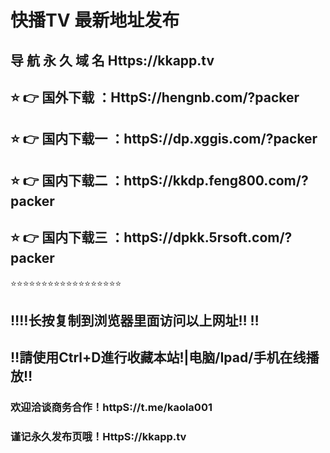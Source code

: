 # 快播TV 最新地址发布 
## 导 航 永 久 域 名  Https://kkapp.tv
## ⭐️ 👉 国外下载 ：HttpS://hengnb.com/?packer
## ⭐️ 👉 国内下载一 ：httpS://dp.xggis.com/?packer
## ⭐️ 👉 国内下载二 ：httpS://kkdp.feng800.com/?packer
## ⭐️ 👉 国内下载三 ：httpS://dpkk.5rsoft.com/?packer
⭐️⭐️⭐️⭐️⭐️⭐️⭐️⭐️⭐️⭐️⭐️⭐️⭐️⭐️⭐️⭐️⭐️⭐️
## ‼️‼️长按复制到浏览器里面访问以上网址‼️  ‼️
## ‼️請使用Ctrl+D進行收藏本站!|电脑/Ipad/手机在线播放‼️
### 欢迎洽谈商务合作！httpS://t.me/kaola001
### 谨记永久发布页哦！HttpS://kkapp.tv
